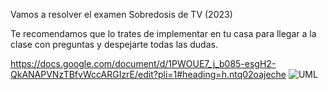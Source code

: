 Vamos a resolver el examen Sobredosis de TV (2023)

Te recomendamos que lo trates de implementar en tu casa para llegar a la clase con preguntas y despejarte todas las dudas.

https://docs.google.com/document/d/1PWOUE7_j_b085-esgH2-QkANAPVNzTBfvWccARGIzrE/edit?pli=1#heading=h.ntq02oajeche
![UML](https://github.com/gasabe/Sobredosis-de-tv/assets/110560590/a8f40513-81e3-4ad0-a56a-d6264d25d14d)
